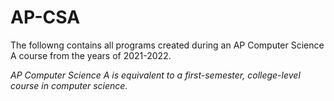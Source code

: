 # AP-CSA

The followng contains all programs created during an AP Computer Science A course from the years of 2021-2022.

 _AP Computer Science A is equivalent to a first-semester, college-level course in computer science._
